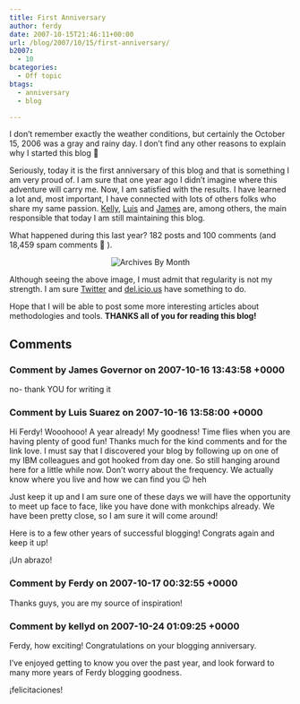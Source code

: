 ```yaml
---
title: First Anniversary
author: ferdy
date: 2007-10-15T21:46:11+00:00
url: /blog/2007/10/15/first-anniversary/
b2007:
  - 10
bcategories:
  - Off topic
btags:
  - anniversary
  - blog

---
```

I don&#8217;t remember exactly the weather conditions, but certainly the October 15, 2006 was a gray and rainy day. I don&#8217;t find any other reasons to explain why I started this blog 🙂

Seriously, today it is the first anniversary of this blog and that is something I am very proud of. I am sure that one year ago I didn&#8217;t imagine where this adventure will carry me. Now, I am satisfied with the results. I have learned a lot and, most important, I have connected with lots of others folks who share my same passion. [Kelly][1], [Luis][2] and [James][3] are, among others, the main responsible that today I am still maintaining this blog.

What happened during this last year? 182 posts and 100 comments (and 18,459 spam comments 🙁 ).

<center>
  <img src='/blog/images/2007/10/archivesbymonth.jpg' alt='Archives By Month' />
</center>


  


Although seeing the above image, I must admit that regularity is not my strength. I am sure [Twitter][4] and [del.icio.us][5] have something to do.

Hope that I will be able to post some more interesting articles about methodologies and tools. **THANKS all of you for reading this blog!**

 [1]: http://kellypuffs.wordpress.com/
 [2]: http://www.elsua.net/
 [3]: http://www.redmonk.com/jgovernor/
 [4]: http://twitter.com/ferdy
 [5]: http://del.icio.us/frodenas

## Comments

### Comment by James Governor on 2007-10-16 13:43:58 +0000
no- thank YOU for writing it

### Comment by Luis Suarez on 2007-10-16 13:58:00 +0000
Hi Ferdy! Wooohooo! A year already! My goodness! Time flies when you are having plenty of good fun! Thanks much for the kind comments and for the link love. I must say that I discovered your blog by following up on one of my IBM colleagues and got hooked from day one. So still hanging around here for a little while now. Don&#8217;t worry about the frequency. We actually know where you live and how we can find you 😉 heh

Just keep it up and I am sure one of these days we will have the opportunity to meet up face to face, like you have done with monkchips already. We have been pretty close, so I am sure it will come around! 

Here is to a few other years of successful blogging! Congrats again and keep it up! 

¡Un abrazo!

### Comment by Ferdy on 2007-10-17 00:32:55 +0000
Thanks guys, you are my source of inspiration!

### Comment by kellyd on 2007-10-24 01:09:25 +0000
Ferdy, how exciting! Congratulations on your blogging anniversary.

I&#8217;ve enjoyed getting to know you over the past year, and look forward to many more years of Ferdy blogging goodness.

¡felicitaciones!